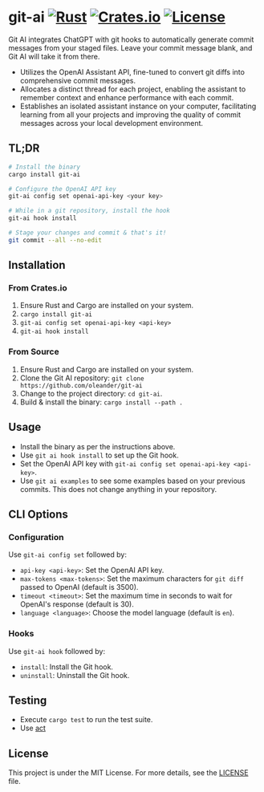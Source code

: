 # git-ai [![Rust](https://github.com/oleander/git-ai/actions/workflows/ci.yml/badge.svg)](https://github.com/oleander/git-ai/actions/workflows/ci.yml) [![Crates.io](https://img.shields.io/crates/v/git-ai.svg)](https://crates.io/crates/git-ai) [![License](https://img.shields.io/badge/license-MIT-blue.svg)](LICENSE)

Git AI integrates ChatGPT with git hooks to automatically generate commit messages from your staged files. Leave your commit message blank, and Git AI will take it from there.

- Utilizes the OpenAI Assistant API, fine-tuned to convert git diffs into comprehensive commit messages.
- Allocates a distinct thread for each project, enabling the assistant to remember context and enhance performance with each commit.
- Establishes an isolated assistant instance on your computer, facilitating learning from all your projects and improving the quality of commit messages across your local development environment.

## TL;DR

```bash
# Install the binary
cargo install git-ai

# Configure the OpenAI API key
git-ai config set openai-api-key <your key>

# While in a git repository, install the hook
git-ai hook install

# Stage your changes and commit & that's it!
git commit --all --no-edit
```

## Installation

### From Crates.io

1. Ensure Rust and Cargo are installed on your system.
2. `cargo install git-ai`
3. `git-ai config set openai-api-key <api-key>`
4. `git-ai hook install`

### From Source

1. Ensure Rust and Cargo are installed on your system.
2. Clone the Git AI repository: `git clone https://github.com/oleander/git-ai`
3. Change to the project directory: `cd git-ai`.
4. Build & install the binary: `cargo install --path .`

## Usage

- Install the binary as per the instructions above.
- Use `git ai hook install` to set up the Git hook.
- Set the OpenAI API key with `git-ai config set openai-api-key <api-key>`.
- Use `git ai examples` to see some examples based on your previous commits. This does not change anything in your repository.

## CLI Options

### Configuration

Use `git-ai config set` followed by:

- `api-key <api-key>`: Set the OpenAI API key.
- `max-tokens <max-tokens>`: Set the maximum characters for `git diff` passed to OpenAI (default is 3500).
- `timeout <timeout>`: Set the maximum time in seconds to wait for OpenAI's response (default is 30).
- `language <language>`: Choose the model language (default is `en`).

### Hooks

Use `git-ai hook` followed by:

- `install`: Install the Git hook.
- `uninstall`: Uninstall the Git hook.

## Testing

* Execute `cargo test` to run the test suite.
* Use [act](https://github.com/nektos/act)

## License

This project is under the MIT License. For more details, see the [LICENSE](LICENSE) file.
